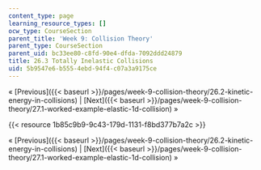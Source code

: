 ```yaml
---
content_type: page
learning_resource_types: []
ocw_type: CourseSection
parent_title: 'Week 9: Collision Theory'
parent_type: CourseSection
parent_uid: bc33ee80-c8fd-90e4-dfda-7092ddd24879
title: 26.3 Totally Inelastic Collisions
uid: 5b9547e6-b555-4ebd-94f4-c07a3a9175ce
---
```


« [Previous]({{< baseurl >}}/pages/week-9-collision-theory/26.2-kinetic-energy-in-collisions) | [Next]({{< baseurl >}}/pages/week-9-collision-theory/27.1-worked-example-elastic-1d-collision) »

{{< resource 1b85c9b9-9c43-179d-1131-f8bd377b7a2c >}}

« [Previous]({{< baseurl >}}/pages/week-9-collision-theory/26.2-kinetic-energy-in-collisions) | [Next]({{< baseurl >}}/pages/week-9-collision-theory/27.1-worked-example-elastic-1d-collision) »